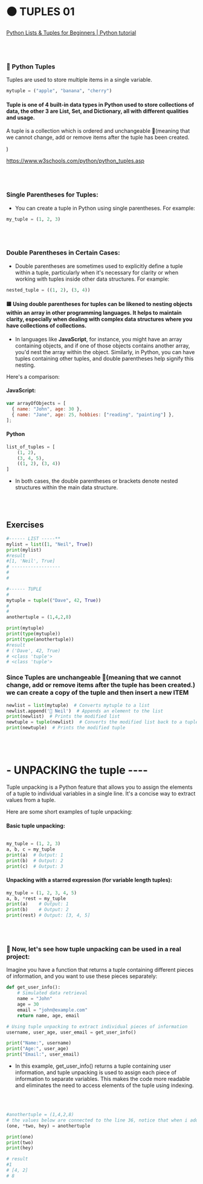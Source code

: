 # 🟠 TUPLES 01

[Python Lists & Tuples for Beginners | Python tutorial](https://youtu.be/KWKWswDfAb0?feature=shared&t=1602)

<br>
<br>

### 🌈 Python Tuples

Tuples are used to store multiple items in a single variable.

```python
mytuple = ("apple", "banana", "cherry")

```

#### Tuple is one of 4 built-in data types in Python used to store collections of data, the other 3 are List, Set, and Dictionary, all with different qualities and usage.

A tuple is a collection which is ordered and unchangeable 🔴(meaning that we cannot change, add or remove items after the tuple has been created.

)

https://www.w3schools.com/python/python_tuples.asp

<br>
<br>

### Single Parentheses for Tuples:

- You can create a tuple in Python using single parentheses. For example:

```python
my_tuple = (1, 2, 3)

```

<br>
<br>

### Double Parentheses in Certain Cases:

- Double parentheses are sometimes used to explicitly define a tuple within a tuple, particularly when it's necessary for clarity or when working with tuples inside other data structures. For example:

```python
nested_tuple = ((1, 2), (3, 4))
```

#### 🟨 Using double parentheses for tuples can be likened to nesting objects within an array in other programming languages. It helps to maintain clarity, especially when dealing with complex data structures where you have collections of collections.

- In languages like **JavaScript**, for instance, you might have an array containing objects, and if one of those objects contains another array, you'd nest the array within the object. Similarly, in Python, you can have tuples containing other tuples, and double parentheses help signify this nesting.

Here's a comparison:

#### JavaScript:

```javascript
var arrayOfObjects = [
  { name: "John", age: 30 },
  { name: "Jane", age: 25, hobbies: ["reading", "painting"] },
];
```

#### Python

```python
list_of_tuples = [
    (1, 2),
    (3, 4, 5),
    ((1, 2), (3, 4))
]

```

- In both cases, the double parentheses or brackets denote nested structures within the main data structure.

<br>
<br>

## Exercises

```python
#------ LIST -----**
mylist = list([1, "Neil", True])
print(mylist)
#result
#[1, 'Neil', True]
# ------------------
#
#

#------ TUPLE
#
mytuple = tuple(("Dave", 42, True))
#
#
anothertuple = (1,4,2,8)

print(mytuple)
print(type(mytuple))
print(type(anothertuple))
#result
# ('Dave', 42, True)
# <class 'tuple'>
# <class 'tuple'>
```

### Since Tuples are unchangeable 🔴(meaning that we cannot change, add or remove items after the tuple has been created.) we can create a copy of the tuple and then insert a new ITEM

```python
newlist = list(mytuple)  # Converts mytuple to a list
newlist.append('🤚 Neil')  # Appends an element to the list
print(newlist)  # Prints the modified list
newtuple = tuple(newlist)  # Converts the modified list back to a tuple
print(newtuple)  # Prints the modified tuple
```

<br>
<br>

# - UNPACKING the tuple ----

Tuple unpacking is a Python feature that allows you to assign the elements of a tuple to individual variables in a single line. It's a concise way to extract values from a tuple.

Here are some short examples of tuple unpacking:

#### Basic tuple unpacking:

```python

my_tuple = (1, 2, 3)
a, b, c = my_tuple
print(a)  # Output: 1
print(b)  # Output: 2
print(c)  # Output: 3

```

#### Unpacking with a starred expression (for variable length tuples):

```python
my_tuple = (1, 2, 3, 4, 5)
a, b, *rest = my_tuple
print(a)    # Output: 1
print(b)    # Output: 2
print(rest) # Output: [3, 4, 5]


```

<br>
<br>

### 🌈 Now, let's see how tuple unpacking can be used in a real project:

Imagine you have a function that returns a tuple containing different pieces of information, and you want to use these pieces separately:

```python
def get_user_info():
    # Simulated data retrieval
    name = "John"
    age = 30
    email = "john@example.com"
    return name, age, email

# Using tuple unpacking to extract individual pieces of information
username, user_age, user_email = get_user_info()

print("Name:", username)
print("Age:", user_age)
print("Email:", user_email)


```

- In this example, get_user_info() returns a tuple containing user information, and tuple unpacking is used to assign each piece of information to separate variables. This makes the code more readable and eliminates the need to access elements of the tuple using indexing.

<br>
<br>

```python
#anothertuple = (1,4,2,8)
# the values below are connected to the line 36, notice that when i add the asterisk, the value will be nested on an array
(one, *two, hey) = anothertuple

print(one)
print(two)
print(hey)

# result
#1
# [4, 2]
# 8
```
